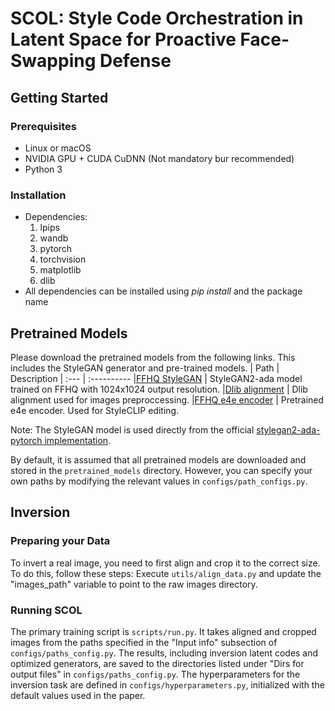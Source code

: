 # SCOL: Style Code Orchestration in Latent Space for Proactive Face-Swapping Defense

## Getting Started
### Prerequisites
- Linux or macOS
- NVIDIA GPU + CUDA CuDNN (Not mandatory bur recommended)
- Python 3

### Installation
- Dependencies:  
	1. lpips
	2. wandb
	3. pytorch
	4. torchvision
	5. matplotlib
	6. dlib
- All dependencies can be installed using *pip install* and the package name

## Pretrained Models
Please download the pretrained models from the following links.
This includes the StyleGAN generator and pre-trained models.
| Path | Description
| :--- | :----------
|[FFHQ StyleGAN](https://nvlabs-fi-cdn.nvidia.com/stylegan2-ada-pytorch/pretrained/ffhq.pkl) | StyleGAN2-ada model trained on FFHQ with 1024x1024 output resolution.
|[Dlib alignment](https://drive.google.com/file/d/1HKmjg6iXsWr4aFPuU0gBXPGR83wqMzq7/view?usp=sharing) | Dlib alignment used for images preproccessing.
|[FFHQ e4e encoder](https://drive.google.com/file/d/1ALC5CLA89Ouw40TwvxcwebhzWXM5YSCm/view?usp=sharing) | Pretrained e4e encoder. Used for StyleCLIP editing.

Note: The StyleGAN model is used directly from the official [stylegan2-ada-pytorch implementation](https://github.com/NVlabs/stylegan2-ada-pytorch).

By default, it is assumed that all pretrained models are downloaded and stored in the `pretrained_models` directory. 
However, you can specify your own paths by modifying the relevant values in `configs/path_configs.py`. 


## Inversion
### Preparing your Data
To invert a real image, you need to first align and crop it to the correct size. To do this, follow these steps:
Execute `utils/align_data.py` and update the "images_path" variable to point to the raw images directory.


### Running SCOL
The primary training script is `scripts/run.py`. It takes aligned and cropped images from the paths specified in the "Input info" subsection of `configs/paths_config.py`.
The results, including inversion latent codes and optimized generators, are saved to the directories listed under "Dirs for output files" in `configs/paths_config.py`.
The hyperparameters for the inversion task are defined in `configs/hyperparameters.py`, initialized with the default values used in the paper.
